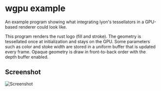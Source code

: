 # wgpu example

An example program showing what integrating lyon's tessellators in a GPU-based renderer could look like.

This program renders the rust logo (fill and stroke). The geometry is tessellated once at initialization and stays on the GPU. Some parameters such as color and stoke width are stored in a uniform buffer that is updated every frame. Opaque geometry is draw in front-to-back order with the depth buffer enabled.

## Screenshot

![Screenshot](screenshot.png)
